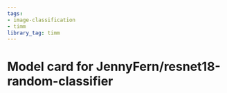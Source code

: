 ```yaml
---
tags:
- image-classification
- timm
library_tag: timm
---
```

# Model card for JennyFern/resnet18-random-classifier